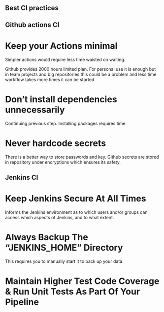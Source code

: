 ## Best CI practices

## Github actions CI

# Keep your Actions minimal

Simpler actions would require less time waisted on waiting.

Github provides 2000 hours limited plan. For personal use it is enough but in team projects and big repositories this could be a problem and less time workflow takes more times it can be started.

# Don’t install dependencies unnecessarily

Continuing previous step. Installing packages requires time.

# Never hardcode secrets

There is a better way to store passwords and key. Github secrets are stored in repository under encryptions which ensures its safety.

## Jenkins CI

# Keep Jenkins Secure At All Times

Informs the Jenkins environment as to which users and/or groups can access which aspects of Jenkins, and to what extent.

# Always Backup The “JENKINS_HOME” Directory

This requires you to manually start it to back up your data.

# Maintain Higher Test Code Coverage & Run Unit Tests As Part Of Your Pipeline
